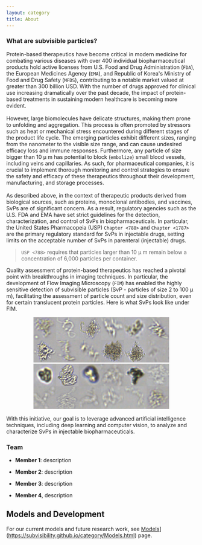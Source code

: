 ```yaml
---
layout: category
title: About
---
```


### What are subvisible particles?

Protein-based therapeutics have become critical in modern medicine for combating various diseases with over 400 individual biopharmaceutical products hold active licenses from U.S. Food and Drug Administration (`FDA`), the European Medicines Agency (`EMA`), and Republic of Korea's Ministry of Food and Drug Safety (`MFDS`), contributing to a notable market valued at greater than 300 billion USD. With the number of drugs approved for clinical use increasing dramatically over the past decade, the impact of protein-based treatments in sustaining modern healthcare is becoming more evident.
<br>
<br>
However, large biomolecules have delicate structures, making them prone to unfolding and aggregation. This process is often promoted by stressors such as heat or mechanical stress encountered during different stages of the product life cycle. The emerging particles  exhibit different sizes, ranging from the nanometer to the visible size range, and can cause undesired efficacy loss and immune responses. Furthermore, any particle of size bigger than 10 &#181; m has potential to block (`embolize`) small blood vessels, including veins and capillaries. As such, for pharmaceutical companies, it is crucial to implement thorough monitoring and control strategies to ensure the safety and efficacy of these therapeutics throughout their development, manufacturing, and storage processes.
<br>
<br>
As described above, in the context of therapeutic products derived from biological sources, such as proteins, monoclonal antibodies, and vaccines, SvPs are of significant concern. As a result, regulatory agencies such as the U.S. FDA and EMA have set strict guidelines for the detection, characterization, and control of SvPs in biopharmaceuticals. In particular, the United States Pharmacopeia (USP) `Chapter <788>` and `Chapter <1787>` are the primary regulatory standard for SvPs in injectable drugs, setting limits on the acceptable number of SvPs in parenteral (injectable) drugs.

> `USP <788>` requires that particles larger than 10 &#181; m remain below a concentration of 6,000 particles per container.

Quality assessment of protein-based therapeutics has reached a pivotal point with breakthroughs in imaging techniques. In particular, the development of Flow Imaging Microscopy (`FIM`) has enabled the highly sensitive detection of subvisible particles (SvP - particles of size 2 to 100 &#181; m), facilitating the assessment of particle count and size distribution, even for certain translucent protein particles. Here is what SvPs look like under FIM.

<center><img src="https://raw.githubusercontent.com/SubVisibility/subvisibility.github.io/refs/heads/master/_screenshots/mech_color_stacked.png?raw=true" alt="Sub-Visibility icon"></center>

<center><img src="https://raw.githubusercontent.com/SubVisibility/subvisibility.github.io/refs/heads/master/_screenshots/heat_color_stacked.png?raw=true" alt="Sub-Visibility icon"></center>


With this initiative, our goal is to leverage advanced artificial intelligence techniques, including deep learning and computer vision, to analyze and characterize SvPs in injectable biopharmaceuticals.

### Team

- **Member 1**: description
  
- **Member 2**: description
  
- **Member 3**: description
  
- **Member 4**, description

## Models and Development

For our current models and future research work, see [Models]([http://getpoole.com)](https://subvisibility.github.io/category/Models.html) page.
